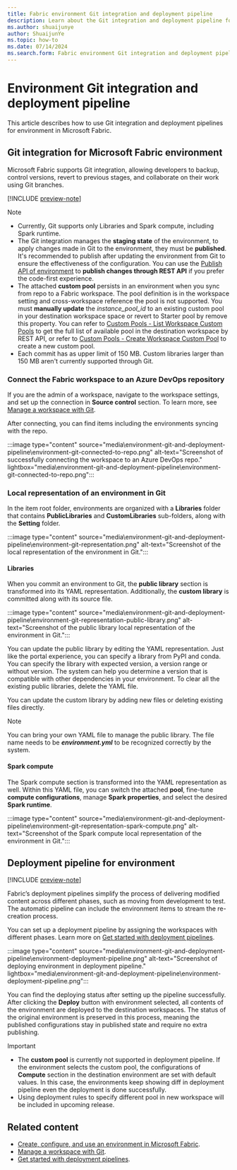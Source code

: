 ```yaml
---
title: Fabric environment Git integration and deployment pipeline
description: Learn about the Git integration and deployment pipeline for Microsoft Fabric environments, including how to connect Azure DevOps.
ms.author: shuaijunye
author: ShuaijunYe
ms.topic: how-to
ms.date: 07/14/2024
ms.search.form: Fabric environment Git integration and deployment pipeline
---
```


# Environment Git integration and deployment pipeline

This article describes how to use Git integration and deployment pipelines for environment in Microsoft Fabric.

## Git integration for Microsoft Fabric environment

Microsoft Fabric supports Git integration, allowing developers to backup, control versions, revert to previous stages, and collaborate on their work using Git branches.

[!INCLUDE [preview-note](../includes/feature-preview-note.md)]

> [!NOTE]
>
> - Currently, Git supports only Libraries and Spark compute, including Spark runtime.
> - The Git integration manages the **staging state** of the environment, to apply changes made in Git to the environment, they must be **published**. It's recommended to publish after updating the environment from Git to ensure the effectiveness of the configuration. You can use the [Publish API of environment](environment-public-api.md#make-the-changes-effective) to **publish changes through REST API** if you prefer the code-first experience.
> - The attached **custom pool** persists in an environment when you sync from repo to a Fabric workspace. The pool definition is in the workspace setting and cross-workspace reference the pool is not supported. You must **manually update** the *instance_pool_id* to an existing custom pool in your destination workspace space or revert to Starter pool by remove this property. You can refer to [Custom Pools - List Workspace Custom Pools](/rest/api/fabric/spark/custom-pools/list-workspace-custom-pools) to get the full list of available pool in the destination workspace by REST API, or refer to [Custom Pools - Create Workspace Custom Pool](/rest/api/fabric/spark/custom-pools/create-workspace-custom-pool) to create a new custom pool.
> - Each commit has as upper limit of 150 MB. Custom libraries larger than 150 MB aren't currently supported through Git.

### Connect the Fabric workspace to an Azure DevOps repository

If you are the admin of a workspace, navigate to the workspace settings, and set up the connection in **Source control** section. To learn more, see [Manage a workspace with Git](../cicd/git-integration/git-get-started.md).

After connecting, you can find items including the environments syncing with the repo.

:::image type="content" source="media\environment-git-and-deployment-pipeline\environment-git-connected-to-repo.png" alt-text="Screenshot of successfully connecting the workspace to an Azure DevOps repo." lightbox="media\environment-git-and-deployment-pipeline\environment-git-connected-to-repo.png":::

### Local representation of an environment in Git

In the item root folder, environments are organized with a **Libraries** folder that contains **PublicLibraries** and **CustomLibraries** sub-folders, along with the **Setting** folder.

:::image type="content" source="media\environment-git-and-deployment-pipeline\environment-git-representation.png" alt-text="Screenshot of the local representation of the environment in Git.":::

#### Libraries

When you commit an environment to Git, the **public library** section is transformed into its YAML representation. Additionally, the **custom library** is committed along with its source file.

:::image type="content" source="media\environment-git-and-deployment-pipeline\environment-git-representation-public-library.png" alt-text="Screenshot of the public library local representation of the environment in Git.":::

You can update the public library by editing the YAML representation. Just like the portal experience, you can specify a library from PyPI and conda. You can specify the library with expected version, a version range or without version. The system can help you determine a version that is compatible with other dependencies in your environment. To clear all the existing public libraries, delete the YAML file.

You can update the custom library by adding new files or deleting existing files directly.

> [!NOTE]
> You can bring your own YAML file to manage the public library. The file name needs to be ***environment.yml*** to be recognized correctly by the system.

#### Spark compute

The Spark compute section is transformed into the YAML representation as well. Within this YAML file, you can switch the attached **pool**, fine-tune **compute configurations**, manage **Spark properties**, and select the desired **Spark runtime**.

:::image type="content" source="media\environment-git-and-deployment-pipeline\environment-git-representation-spark-compute.png" alt-text="Screenshot of the Spark compute local representation of the environment in Git.":::

## Deployment pipeline for environment

[!INCLUDE [preview-note](../includes/feature-preview-note.md)]

Fabric’s deployment pipelines simplify the process of delivering modified content across different phases, such as moving from development to test. The automatic pipeline can include the environment items to stream the re-creation process.

You can set up a deployment pipeline by assigning the workspaces with different phases. Learn more on [Get started with deployment pipelines](../cicd/deployment-pipelines/get-started-with-deployment-pipelines.md).

:::image type="content" source="media\environment-git-and-deployment-pipeline\environment-deployment-pipeline.png" alt-text="Screenshot of deploying environment in deployment pipeline." lightbox="media\environment-git-and-deployment-pipeline\environment-deployment-pipeline.png":::

You can find the deploying status after setting up the pipeline successfully. After clicking the **Deploy** button with environment selected, all contents of the environment are deployed to the destination workspaces. The status of the original environment is preserved in this process, meaning the published configurations stay in published state and require no extra publishing.

> [!IMPORTANT]
>
> - The **custom pool** is currently not supported in deployment pipeline. If the environment selects the custom pool, the configurations of **Compute** section in the destination environment are set with default values. In this case, the environments keep showing diff in deployment pipeline even the deployment is done successfully.
> - Using deployment rules to specify different pool in new workspace will be included in upcoming release.

## Related content

- [Create, configure, and use an environment in Microsoft Fabric](create-and-use-environment.md).
- [Manage a workspace with Git](../cicd/git-integration/git-get-started.md).
- [Get started with deployment pipelines](../cicd/deployment-pipelines/get-started-with-deployment-pipelines.md).

